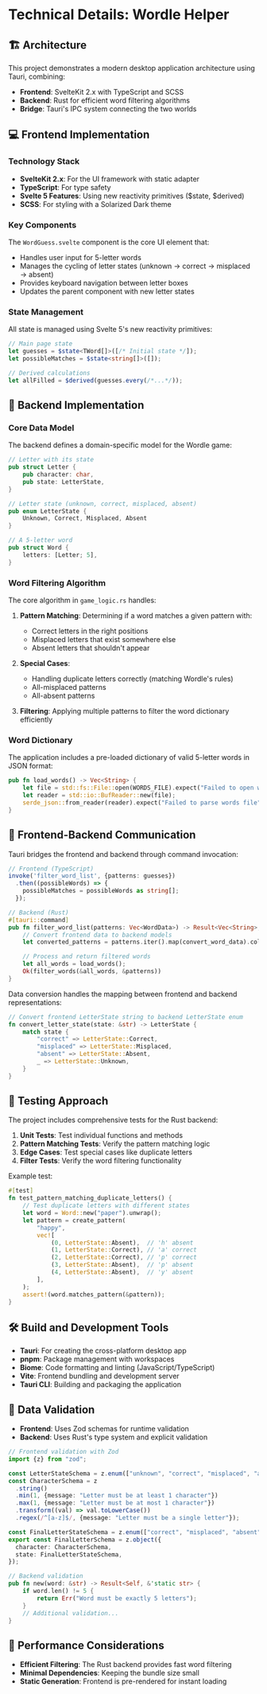 # Technical Details: Wordle Helper

## 🏗️ Architecture

This project demonstrates a modern desktop application architecture using Tauri, combining:

- **Frontend**: SvelteKit 2.x with TypeScript and SCSS
- **Backend**: Rust for efficient word filtering algorithms
- **Bridge**: Tauri's IPC system connecting the two worlds

## 💻 Frontend Implementation

### Technology Stack

- **SvelteKit 2.x**: For the UI framework with static adapter
- **TypeScript**: For type safety
- **Svelte 5 Features**: Using new reactivity primitives ($state, $derived)
- **SCSS**: For styling with a Solarized Dark theme

### Key Components

The `WordGuess.svelte` component is the core UI element that:
- Handles user input for 5-letter words
- Manages the cycling of letter states (unknown → correct → misplaced → absent)
- Provides keyboard navigation between letter boxes
- Updates the parent component with new letter states

### State Management

All state is managed using Svelte 5's new reactivity primitives:

```typescript
// Main page state
let guesses = $state<TWord[]>([/* Initial state */]);
let possibleMatches = $state<string[]>([]);

// Derived calculations
let allFilled = $derived(guesses.every(/*...*/));
```

## 🦀 Backend Implementation

### Core Data Model

The backend defines a domain-specific model for the Wordle game:

```rust
// Letter with its state
pub struct Letter {
    pub character: char,
    pub state: LetterState,
}

// Letter state (unknown, correct, misplaced, absent)
pub enum LetterState {
    Unknown, Correct, Misplaced, Absent
}

// A 5-letter word
pub struct Word {
    letters: [Letter; 5],
}
```

### Word Filtering Algorithm

The core algorithm in `game_logic.rs` handles:

1. **Pattern Matching**: Determining if a word matches a given pattern with:
   - Correct letters in the right positions
   - Misplaced letters that exist somewhere else
   - Absent letters that shouldn't appear

2. **Special Cases**:
   - Handling duplicate letters correctly (matching Wordle's rules)
   - All-misplaced patterns
   - All-absent patterns

3. **Filtering**: Applying multiple patterns to filter the word dictionary efficiently

### Word Dictionary

The application includes a pre-loaded dictionary of valid 5-letter words in JSON format:

```rust
pub fn load_words() -> Vec<String> {
    let file = std::fs::File::open(WORDS_FILE).expect("Failed to open words file");
    let reader = std::io::BufReader::new(file);
    serde_json::from_reader(reader).expect("Failed to parse words file")
}
```

## 🔄 Frontend-Backend Communication

Tauri bridges the frontend and backend through command invocation:

```typescript
// Frontend (TypeScript)
invoke('filter_word_list', {patterns: guesses})
  .then((possibleWords) => {
    possibleMatches = possibleWords as string[];
  });
```

```rust
// Backend (Rust)
#[tauri::command]
pub fn filter_word_list(patterns: Vec<WordData>) -> Result<Vec<String>, String> {
    // Convert frontend data to backend models
    let converted_patterns = patterns.iter().map(convert_word_data).collect();

    // Process and return filtered words
    let all_words = load_words();
    Ok(filter_words(&all_words, &patterns))
}
```

Data conversion handles the mapping between frontend and backend representations:

```rust
// Convert frontend LetterState string to backend LetterState enum
fn convert_letter_state(state: &str) -> LetterState {
    match state {
        "correct" => LetterState::Correct,
        "misplaced" => LetterState::Misplaced,
        "absent" => LetterState::Absent,
        _ => LetterState::Unknown,
    }
}
```

## 🧪 Testing Approach

The project includes comprehensive tests for the Rust backend:

1. **Unit Tests**: Test individual functions and methods
2. **Pattern Matching Tests**: Verify the pattern matching logic
3. **Edge Cases**: Test special cases like duplicate letters
4. **Filter Tests**: Verify the word filtering functionality

Example test:
```rust
#[test]
fn test_pattern_matching_duplicate_letters() {
    // Test duplicate letters with different states
    let word = Word::new("paper").unwrap();
    let pattern = create_pattern(
        "happy",
        vec![
            (0, LetterState::Absent),  // 'h' absent
            (1, LetterState::Correct), // 'a' correct
            (2, LetterState::Correct), // 'p' correct
            (3, LetterState::Absent),  // 'p' absent
            (4, LetterState::Absent),  // 'y' absent
        ],
    );
    assert!(word.matches_pattern(&pattern));
}
```

## 🛠️ Build and Development Tools

- **Tauri**: For creating the cross-platform desktop app
- **pnpm**: Package management with workspaces
- **Biome**: Code formatting and linting (JavaScript/TypeScript)
- **Vite**: Frontend bundling and development server
- **Tauri CLI**: Building and packaging the application

## 📝 Data Validation

- **Frontend**: Uses Zod schemas for runtime validation
- **Backend**: Uses Rust's type system and explicit validation

```typescript
// Frontend validation with Zod
import {z} from "zod";

const LetterStateSchema = z.enum(["unknown", "correct", "misplaced", "absent"]);
const CharacterSchema = z
  .string()
  .min(1, {message: "Letter must be at least 1 character"})
  .max(1, {message: "Letter must be at most 1 character"})
  .transform((val) => val.toLowerCase())
  .regex(/^[a-z]$/, {message: "Letter must be a single letter"});

const FinalLetterStateSchema = z.enum(["correct", "misplaced", "absent"]);
export const FinalLetterSchema = z.object({
  character: CharacterSchema,
  state: FinalLetterStateSchema,
});
```

```rust
// Backend validation
pub fn new(word: &str) -> Result<Self, &'static str> {
    if word.len() != 5 {
        return Err("Word must be exactly 5 letters");
    }
    // Additional validation...
}
```

## 🚀 Performance Considerations

- **Efficient Filtering**: The Rust backend provides fast word filtering
- **Minimal Dependencies**: Keeping the bundle size small
- **Static Generation**: Frontend is pre-rendered for instant loading
